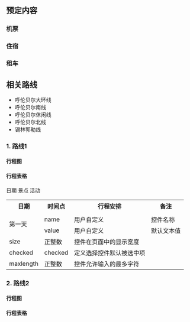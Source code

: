 ## 预定内容  
### 机票  
### 住宿  
### 租车  
## 相关路线  
* 呼伦贝尔大环线  
* 呼伦贝尔南线
* 呼伦贝尔休闲线
* 呼伦贝尔北线
* 锡林郭勒线
### 1. 路线1  
#### 行程图  
#### 行程表格  
日期 景点 活动  
<table>
	<tr>
	    <th>日期</th>
	    <th>时间点</th>
	    <th>行程安排</th>  
	    <th>备注</th>  
	</tr >
	<tr >
	    <td rowspan="3">第一天</td>
	    <td> </td>
	    <td> </td>  
	    <td> </td>
	</tr>
	<tr>
	    <td >name</td>
	    <td>用户自定义</td>
	    <td>控件名称</td>
	</tr>
	<tr>
	    <td >value</td>
	    <td >用户自定义</td>
	    <td >默认文本值</td>
	</tr>
	<tr>
	    <td >size</td>
	    <td >正整数</td>
	    <td >控件在页面中的显示宽度</td>
	</tr>
	<tr>
	    <td >checked</td>
	    <td >checked</td>
	    <td >定义选择控件默认被选中项</td>
	</tr>
	<tr>
	    <td >maxlength</td>
	    <td >正整数</td>
	    <td >控件允许输入的最多字符</td>
	</tr>
</table>  

### 2. 路线2  
#### 行程图
#### 行程表格
